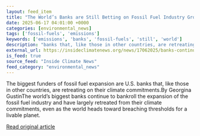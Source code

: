 ```yaml
---
layout: feed_item
title: "The World’s Banks are Still Betting on Fossil Fuel Industry Growth"
date: 2025-06-17 04:01:00 +0000
categories: [environmental_news]
tags: ['fossil-fuels', 'emissions']
keywords: ['emissions', 'banks', 'fossil-fuels', 'still', 'world']
description: "banks that, like those in other countries, are retreating on their climate commitments"
external_url: https://insideclimatenews.org/news/17062025/banks-continue-to-back-fossil-fuel-industry/
is_feed: true
source_feed: "Inside Climate News"
feed_category: "environmental_news"
---
```


The biggest funders of fossil fuel expansion are U.S. banks that, like those in other countries, are retreating on their climate commitments.By Georgina GustinThe world’s biggest banks continue to bankroll the expansion of the fossil fuel industry and have largely retreated from their climate commitments, even as the world heads toward breaching thresholds for a livable planet.

[Read original article](https://insideclimatenews.org/news/17062025/banks-continue-to-back-fossil-fuel-industry/)
